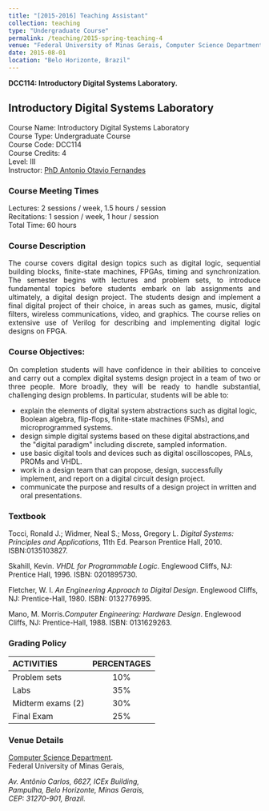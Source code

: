 ```yaml
---
title: "[2015-2016] Teaching Assistant"
collection: teaching
type: "Undergraduate Course"
permalink: /teaching/2015-spring-teaching-4
venue: "Federal University of Minas Gerais, Computer Science Department"
date: 2015-08-01
location: "Belo Horizonte, Brazil"
---
```


**DCC114: Introductory Digital Systems Laboratory.**



## Introductory Digital Systems Laboratory
Course Name: Introductory Digital Systems Laboratory <br /> 
Course Type:  Undergraduate Course  <br />
Course Code: DCC114  <br />
Course Credits: 4  <br />
Level: III   <br />
Instructor: [PhD Antonio Otavio Fernandes](https://dcc.ufmg.br/professor/antonio-otavio-fernandes/) 

### Course Meeting Times
Lectures: 2 sessions / week, 1.5 hours / session  <br />
Recitations: 1 session / week, 1 hour / session <br />
Total Time: 60 hours <br />

### Course Description
<div style="text-align:  justify">
The course covers digital design topics such as digital logic, sequential building blocks, finite-state machines, 
FPGAs, timing and synchronization. The semester begins with lectures and problem sets, to introduce fundamental 
topics before students embark on lab assignments and ultimately, a digital design project. The students design 
and implement a final digital project of their choice, in areas such as games, music, digital filters, wireless 
communications, video, and graphics. The course relies on extensive use of Verilog for describing and implementing
digital logic designs on FPGA.
</div>

### Course Objectives:
<div style="text-align:  justify">
On completion students will have confidence in their abilities to conceive and carry out a complex digital systems
design project in a team of two or three people. More broadly, they will be ready to handle substantial, 
challenging design problems. In particular, students will be able to:
</div>

  * explain the elements of digital system abstractions such as digital logic, Boolean algebra, flip-flops, finite-state machines (FSMs), and microprogrammed systems.
  * design simple digital systems based on these digital abstractions,and the "digital paradigm" including discrete, sampled information.
  * use basic digital tools and devices such as digital oscilloscopes, PALs, PROMs and VHDL.
  * work in a design team that can propose, design, successfully implement, and report on a digital circuit design project.
  * communicate the purpose and results of a design project in written and oral presentations.

### Textbook
Tocci, Ronald J.; Widmer, Neal S.; Moss, Gregory L. *Digital Systems: Principles and Applications*, 11th Ed. Pearson Prentice Hall, 2010. ISBN:0135103827.

Skahill, Kevin. *VHDL for Programmable Logic*. Englewood Cliffs, NJ: Prentice Hall, 1996. ISBN: 0201895730.

Fletcher, W. I. *An Engineering Approach to Digital Design*. Englewood Cliffs, NJ: Prentice-Hall, 1980. ISBN: 0132776995.

Mano, M. Morris.*Computer Engineering: Hardware Design*. Englewood Cliffs, NJ: Prentice-Hall, 1988. ISBN: 0131629263.

### Grading Policy

| ACTIVITIES        | PERCENTAGES | 
|:------------------|:-----------:|
| Problem sets      |     10%     | 
| Labs              |     35%     | 
| Midterm exams (2) |     30%     | 
| Final Exam        |     25%     | 

  
### Venue Details
 [Computer Science Department](https://dcc.ufmg.br/). <br />
Federal University of Minas Gerais,
<address>
Av. Antônio Carlos, 6627, ICEx Building, <br />
Pampulha, Belo Horizonte, Minas Gerais,  <br /> CEP: 31270-901, Brazil.
</address>



